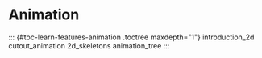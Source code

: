 Animation
=========

::: {#toc-learn-features-animation .toctree maxdepth="1"}
introduction\_2d cutout\_animation 2d\_skeletons animation\_tree
:::
